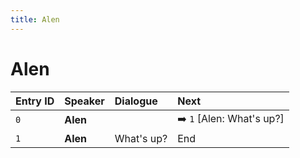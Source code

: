 ```yaml
---
title: Alen
---
```


# Alen


| Entry ID | Speaker | Dialogue | Next |
| :------- | :------ | :------- | :------------ |
| `0` | **Alen** |  | ➡️ `1` \[Alen: What's up?\] |
| `1` | **Alen** | What's up? | End |
